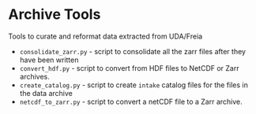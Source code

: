 # Archive Tools

Tools to curate and reformat data extracted from UDA/Freia

- `consolidate_zarr.py` - script to consolidate all the zarr files after they have been written
- `convert_hdf.py` - script to convert from HDF files to NetCDF or Zarr archives.
- `create_catalog.py` - script to create `intake` catalog files for the files in the data archive
- `netcdf_to_zarr.py` - script to convert a netCDF file to a Zarr archive.